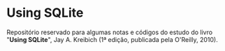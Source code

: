 # Using SQLite

Repositório reservado para algumas notas e códigos do estudo do livro "**Using
SQLite**", Jay A. Kreibich (1ª edição, publicada pela O'Reilly, 2010).
